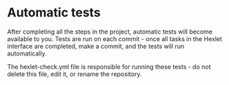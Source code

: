 # Automatic tests

After completing all the steps in the project, automatic tests will become
available to you. Tests are run on each commit - once all tasks in the Hexlet
interface are completed, make a commit, and the tests will run automatically.

The hexlet-check.yml file is responsible for running these tests - do not delete
this file, edit it, or rename the repository.
